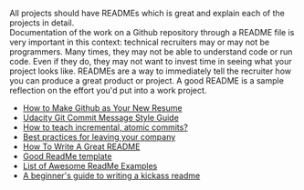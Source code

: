 All projects should have READMEs which is great and explain each of the projects in detail. <br>
Documentation of the work on a Github repository through a README file is very important in this context: 
technical recruiters may or may not be programmers. Many times, they may not be able to understand code or run code. 
Even if they do, they may not want to invest time in seeing what your project looks like. READMEs are a way to immediately 
tell the recruiter how you can produce a great product or project. 
A good README is a sample reflection on the effort you'd put into a work project.

- [How to Make Github as Your New Resume](http://blog.gainlo.co/index.php/2015/11/13/how-to-make-github-as-your-new-resume/)
- [Udacity Git Commit Message Style Guide](https://udacity.github.io/git-styleguide/)
- [How to teach incremental, atomic commits?](https://education.github.community/t/how-to-teach-incremental-atomic-commits/28669)
- [Best practices for leaving your company](https://help.github.com/en/github/setting-up-and-managing-your-github-user-account/best-practices-for-leaving-your-company)
- [How To Write A Great README](https://thoughtbot.com/blog/how-to-write-a-great-readme)
- [Good ReadMe template](https://gist.github.com/PurpleBooth/109311bb0361f32d87a2)
- [List of Awesome ReadMe Examples](https://github.com/matiassingers/awesome-readme)
- [A beginner's guide to writing a kickass readme](https://medium.com/@meakaakka/a-beginners-guide-to-writing-a-kickass-readme-7ac01da88ab3)